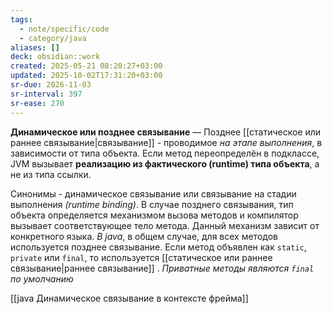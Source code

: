 ```yaml
---
tags:
  - note/specific/code
  - category/java
aliases: []
deck: obsidian::work
created: 2025-05-21 08:20:27+03:00
updated: 2025-10-02T17:31:20+03:00
sr-due: 2026-11-03
sr-interval: 397
sr-ease: 270
---
```


**Динамическое или позднее связывание**
—
Позднее [[статическое или раннее связывание|связывание]] - проводимое *на этапе выполнения*, в зависимости от типа объекта. Если метод переопределён в подклассе, JVM вызывает **реализацию из фактического (runtime) типа объекта**, а не из типа ссылки.

Синонимы - динамическое связывание или связывание на стадии выполнения *(runtime binding)*. В случае позднего связывания, тип объекта определяется механизмом вызова методов и компилятор вызывает соответствующее тело метода. Данный механизм зависит от конкретного языка.
*В java*, в общем случае, для всех методов используется позднее связывание. Если метод объявлен как `static`, `private` или `final`, то используется [[статическое или раннее связывание|раннее связывание]] . *Приватные методы являются `final` по умолчанию*

[[java Динамическое связывание в контексте фрейма]]
